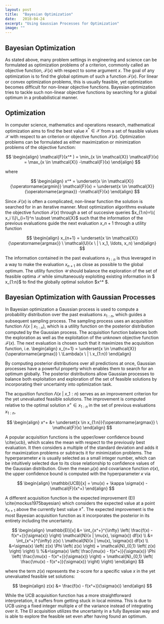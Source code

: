 ```yaml
---
layout: post
title:  "Bayesian Optimization"
date:   2018-04-24
excerpt: "Using Gaussian Processes for Optimization"
image: ""
---
```

<head>
<script type="text/x-mathjax-config"> MathJax.Hub.Config({ TeX: { equationNumbers: { autoNumber: "all" } } }); </script>
       <script type="text/x-mathjax-config">
         MathJax.Hub.Config({
           tex2jax: {
             inlineMath: [ ['$','$'], ["\\(","\\)"] ],
             displayMath: [['$$','$$']],
             processEscapes: true
           }
         });
       </script>
       <script src="https://cdn.mathjax.org/mathjax/latest/MathJax.js?config=TeX-AMS-MML_HTMLorMML" type="text/javascript"></script>
</head>

## Bayesian Optimization

As stated above, many problem settings in engineering and science can be formulated as optimization problems of a criterion, commonly called an objective function, $\mathcal{F}(x)$ with respect to some argument $x$.
The goal of any optimization is to find the global optimum of such a function $\mathcal{F}(x)$.
For linear or convex optimization problems, this is usually feasible, yet optimization becomes difficult for non-linear objective functions.
Bayesian optimization tries to tackle such non-linear objective functions by searching for a global optimum in a probabilistical manner.

## Optimization

In computer science, mathematics and operations research, mathematical optimization aims to find the best value $x^* \in \mathcal{X}$ from a set of feasible values $\mathcal{X}$ with respect to an criterion or objective function $\mathcal{F}(x)$.
Optimization problems can be formulated as either maximization or minimization problems of the objective function:

$$
\begin{align}
     \mathcal{F}(x^* ) = \min_{x \in \mathcal{X}} \mathcal{F}(x) = \max_{x \in \mathcal{X}} -\mathcal{F}(x)
\end{align}
$$

where

$$
\begin{align}
     x^* = \underset{x \in \mathcal{X}}{\operatorname{argmin}} \mathcal{F}(x) = \underset{x \in \mathcal{X}}{\operatorname{argmax}} -\mathcal{F}(x)
\end{align}
$$

Since $\mathcal{F}(x)$ is often a complicated, non-linear function the solution is searched for in an iterative manner.
Most optimization algorithms evaluate the objective function $\mathcal{F}(x)$ through a set of succesive queries $x_{1:n}=\\{ x_i \\}\_{i=1}^n \subset \mathcal{X}$ such that the information of the previous evaluations guide the next evaluation $x\_{n+1}$ through a utility function

$$
\begin{align}
     x_{n+1} = \underset{x \in \mathcal{X}}{\operatorname{argmax}} \ \mathcal{U}(x \ | \ x_1, \ldots, x_n)
\end{align}
$$

The information contained in the past evaluations $x_{1:n}$ is thus leveraged in a way to make the evaluation $x_{n+1}$ as close as possible to the global optimum.
The utility function $\mathcal{U}$ should balance the exploration of the set of feasible optima $\mathcal{X}$ while simultaneously exploiting existing information in $ x\_{1:n}$ to find the globally optimal solution $x^* $.

## Bayesian Optimization with Gaussian Processes

In Bayesian optimization a Gaussian process is used to compute a probability distribution over the past evaluations $x_{1:n}$, which guides a subsequent sampling process.
The sampling process uses an acquisition function $\Lambda(x \ | \ x_{1:n})$, which is a utility function on the posterior distribution computed by the Gaussian process.
The acquisition function balances both the exploration as well as the exploitation of the unknown objective function $\mathcal{F}(x)$.
The next evaluation is chosen such that it maximizes the acquisition function, i.e.
\begin{align}
     x_{n+1} = \underset{x \in \mathcal{X}}{\operatorname{argmax}} \ \Lambda(x \ | \ x_{1:n})
\end{align}

By computing posterior distributions over all predictions at once, Gaussian processes have a powerful property which enables them to search for an optimum globally.
The posterior distributions allow Gaussian processes to balance both exploitation and exploration of the set of feasible solutions by incorporating their uncertainty into optimization task.

The acqusition function $\Lambda(x \ | \ x\_{1:n})$ serves as an improvement criterion for the yet unevaluated feasible solutions.
The improvement is computed relative to the optimal solution $x^+ \in x_{1:n}$ in the set of previous evaluations $x_{1:n}$,

$$
\begin{align}
     x^+ &= \underset{x \in x_{1:n}}{\operatorname{argmax}} \ \mathcal{F}(x)
\end{align}
$$

A popular acquisition functions is the upper/lower confidence bound \cite{ucb}, which scales the mean with respect to the previously best evaluation.
It then considers a multiple of the standard deviation and adds it for maximization problems or subtracts it for minimization problems.
The hyperparameter $\kappa$ is usually selected as a small integer number, which can be intuitively selected due to its close relationship to confidence values of the Gaussian distribution.
Given the mean $\mu(x)$ and covariance function $\sigma(x)$, the upper confidence bound is computed with the hyperparameter $\kappa$ via

$$
\begin{align}
     \mathbb{UCB}[x] = \mu(x) + \kappa \sigma(x) - \mathcal{F}(x^+)
\end{align}
$$

A different acquisition function is the expected improvement (EI) \cite{mockus1975bayesian} which considers the expected value at a point $x_{n+1}$ above the currently best value $x^+$.
The expected improvement is the most Bayesian acquisition function as it incorporates the posterior in its entirety including the uncertainty.

$$
\begin{align}
     \mathbb{EI}[x] &= \int_{x^+}^{\infty} \left( \frac{f(x) - f(x^+)}{\sigma(x)} \right) \mathcal{N}(x | \mu(x), \sigma(x)) df(x) \\
     &= \int_{x^+}^{\infty} z(x) \ \mathcal{N}(x | \mu(x), \sigma(x)) df(x) \\
     &=\sigma(x) \left( z(x)  \Phi \left( z(x) \right) + \mathcal{N}_{0,1} \left( z(x) \right) \right) \\
     %&=\sigma(x) \left( \frac{\mu(x) - f(x^+)}{\sigma(x)}  \Phi \left( \frac{\mu(x) - f(x^+)}{\sigma(x)} \right) + \mathcal{N}_{0,1} \left( \frac{\mu(x) - f(x^+)}{\sigma(x)} \right) \right)
\end{align}
$$

where the term $z(x)$ represents the z-score for a specific value $x$ in the yet unevaluated feasible set solutions:

$$
\begin{align}
     z(x) &= \frac{f(x) - f(x^+)}{\sigma(x)}
\end{align}
$$

While the UCB acquisition function has a more straightforward interpretation, it suffers from getting stuck in local minima.
This is due to UCB using a fixed integer multiple $\kappa$ of the variance instead of integrating over it.
The EI acquisition utilizes the uncertainty in a fully Bayesian way and is able to explore the feasible set even after having found an optimum.
